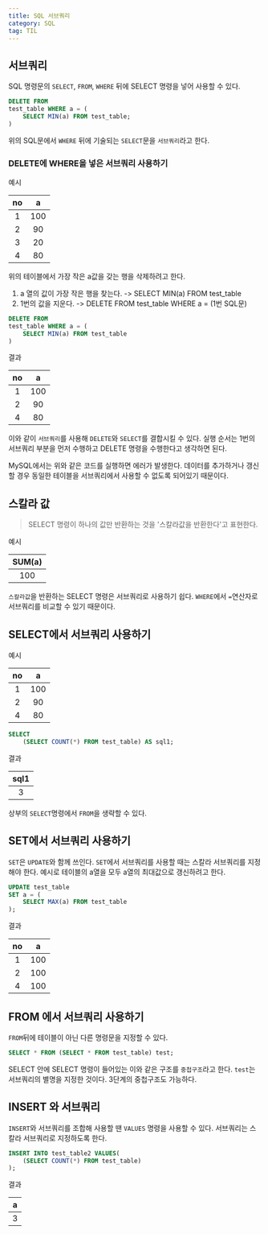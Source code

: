 ```yaml
---
title: SQL 서브쿼리
category: SQL
tag: TIL
---
```


## 서브쿼리

SQL 명령문의 `SELECT`, `FROM`, `WHERE` 뒤에 SELECT 명령을 넣어 사용할 수 있다. 

```sql
DELETE FROM
test_table WHERE a = (
    SELECT MIN(a) FROM test_table;
)
```
위의 SQL문에서 `WHERE` 뒤에 기술되는 `SELECT`문을 `서브쿼리`라고 한다.

### DELETE에 WHERE을 넣은 서브쿼리 사용하기

<p>예시</p>

|no|a|
|:-:|:-:|
|1|100|
|2|90|
|3|20|
|4|80|

위의 테이블에서 가장 작은 a값을 갖는 행을 삭제하려고 한다.

1. a 열의 값이 가장 작은 행을 찾는다. -> SELECT MIN(a) FROM test_table
2. 1번의 값을 지운다. -> DELETE FROM test_table WHERE a = (1번 SQL문)

```sql
DELETE FROM
test_table WHERE a = (
    SELECT MIN(a) FROM test_table
)
```
<p>결과</p>

|no|a|
|:-:|:-:|
|1|100|
|2|90|
|4|80|

이와 같이 `서브쿼리`를 사용해 `DELETE`와 `SELECT`를 결합시킬 수 있다. 실행 순서는 1번의 서브쿼리 부분을 먼저 수행하고 DELETE 명령을 수행한다고 생각하면 된다.<br>
<p style='font-size:14px'>MySQL에서는 위와 같은 코드를 실행하면 에러가 발생한다. 데이터를 추가하거나 갱신할 경우 동일한 테이블을 서브쿼리에서 사용할 수 없도록 되어있기 때문이다.</p>

## 스칼라 값

> SELECT 명령이 하나의 값만 반환하는 것을 '스칼라값을 반환한다'고 표현한다.

<p>예시</p>

|SUM(a)|
|:-:|
|100|

`스칼라값`을 반환하는 SELECT 명령은 서브쿼리로 사용하기 쉽다. `WHERE`에서 `=`연산자로 서브쿼리를 비교할 수 있기 때문이다. 

## SELECT에서 서브쿼리 사용하기

<p>예시</p>

|no|a|
|:-:|:-:|
|1|100|
|2|90|
|4|80|

```sql
SELECT
    (SELECT COUNT(*) FROM test_table) AS sql1;
```
<p>결과</p>

|sql1|
|:-:|
|3|

상부의 `SELECT`명령에서 `FROM`을 생략할 수 있다.

## SET에서 서브쿼리 사용하기

`SET`은 `UPDATE`와 함께 쓰인다. `SET`에서 서브쿼리를 사용할 때는 스칼라 서브쿼리를 지정해야 한다. 예시로 테이블의 a열을 모두 a열의 최대값으로 갱신하려고 한다.

```sql
UPDATE test_table
SET a = (
    SELECT MAX(a) FROM test_table
);
```
<p>결과</p>

|no|a|
|:-:|:-:|
|1|100|
|2|100|
|4|100|

## FROM 에서 서브쿼리 사용하기

`FROM`뒤에 테이블이 아닌 다른 명령문을 지정할 수 있다.

```sql
SELECT * FROM (SELECT * FROM test_table) test;
```

SELECT 안에 SELECT 명령이 들어있는 이와 같은 구조를 `중첩구조`라고 한다. `test`는 서브쿼리의 별명을 지정한 것이다. 3단계의 중첩구조도 가능하다.

## INSERT 와 서브쿼리

`INSERT`와 서브쿼리를 조합해 사용할 땐 `VALUES` 명령을 사용할 수 있다. 서브쿼리는 스칼라 서브쿼리로 지정하도록 한다.

```sql
INSERT INTO test_table2 VALUES(
    (SELECT COUNT(*) FROM test_table)
);
```
<p>결과</p>

|a|
|:-:|
|3|

